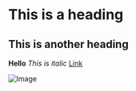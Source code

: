 # This is a heading
## This is another heading
**Hello**
*This is italic*
[Link](https://piazza.com/class_profile/get_resource/l4hn5gwv6b163w/l4zxsililgt53u)


![Image](https://post.medicalnewstoday.com/wp-content/uploads/sites/3/2020/02/322868_1100-800x825.jpg)
